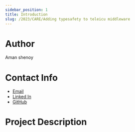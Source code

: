```yaml
---
sidebar_position: 1
title: Introduction
slug: /2023/CARE/Adding typesafety to teleicu middleware
---
```



# Author
Aman shenoy

# Contact Info
- [Email](mailto:nottherealaman@gmail.com) 
- [Linked In](https://www.linkedin.com/in/aman-shenoy-343bb9233/)
- [GitHub](https://github.com/Amanshenoy008) 

# Project Description

